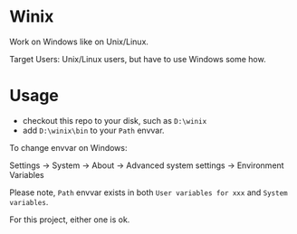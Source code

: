 # Winix

Work on Windows like on Unix/Linux.

Target Users: Unix/Linux users, but have to use Windows some how.

# Usage

- checkout this repo to your disk, such as `D:\winix`
- add `D:\winix\bin` to your `Path` envvar.

To change envvar on Windows:

Settings -> System -> About -> Advanced system settings -> Environment Variables

Please note, `Path` envvar exists in both `User variables for xxx` and `System variables`.

For this project, either one is ok.
